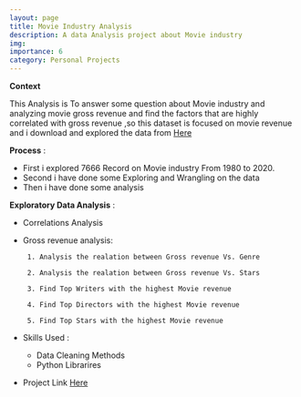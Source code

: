 ```yaml
---
layout: page
title: Movie Industry Analysis
description: A data Analysis project about Movie industry
img:
importance: 6
category: Personal Projects
---
```


**Context**

This Analysis is To answer some question about Movie industry and analyzing movie gross revenue and find the factors that are highly correlated with gross revenue ,so this dataset is focused on movie revenue and i download and explored the data from [Here](https://www.kaggle.com/datasets/danielgrijalvas/movies/data)

**Process** :
* First i explored 7666 Record on Movie industry From 1980 to 2020.
* Second i have done some Exploring and Wrangling on the data
* Then  i have done some analysis
  
**Exploratory Data Analysis** :
* Correlations Analysis
* Gross revenue analysis:
  
       1. Analysis the realation between Gross revenue Vs. Genre
  
       2. Analysis the realation between Gross revenue Vs. Stars
  
       3. Find Top Writers with the highest Movie revenue
  
       4. Find Top Directors with the highest Movie revenue
  
       5. Find Top Stars with the highest Movie revenue
  
* Skills Used :
  * Data Cleaning Methods
  * Python Librarires

* Project Link
  [Here](https://github.com/Minaaa01/Movie-Industry-Analysis)
